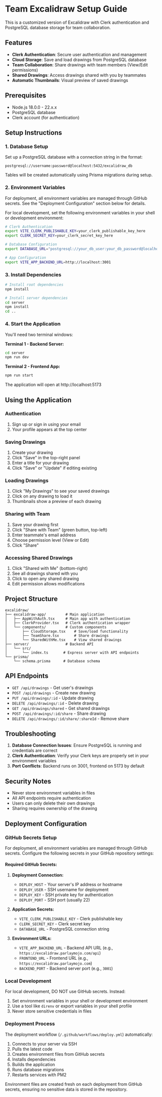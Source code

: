 # Team Excalidraw Setup Guide

This is a customized version of Excalidraw with Clerk authentication and PostgreSQL database storage for team collaboration.

## Features

- **Clerk Authentication**: Secure user authentication and management
- **Cloud Storage**: Save and load drawings from PostgreSQL database
- **Team Collaboration**: Share drawings with team members (View/Edit permissions)
- **Shared Drawings**: Access drawings shared with you by teammates
- **Automatic Thumbnails**: Visual preview of saved drawings

## Prerequisites

- Node.js 18.0.0 - 22.x.x
- PostgreSQL database
- Clerk account (for authentication)

## Setup Instructions

### 1. Database Setup

Set up a PostgreSQL database with a connection string in the format:

```
postgresql://username:password@localhost:5432/excalidraw_db
```

Tables will be created automatically using Prisma migrations during setup.

### 2. Environment Variables

For deployment, all environment variables are managed through GitHub secrets. See the "Deployment Configuration" section below for details.

For local development, set the following environment variables in your shell or development environment:

```bash
# Clerk Authentication
export VITE_CLERK_PUBLISHABLE_KEY=your_clerk_publishable_key_here
export CLERK_SECRET_KEY=your_clerk_secret_key_here

# Database Configuration
export DATABASE_URL="postgresql://your_db_user:your_db_password@localhost:5432/excalidraw_db"

# App Configuration
export VITE_APP_BACKEND_URL=http://localhost:3001
```

### 3. Install Dependencies

```bash
# Install root dependencies
npm install

# Install server dependencies
cd server
npm install
cd ..
```

### 4. Start the Application

You'll need two terminal windows:

**Terminal 1 - Backend Server:**

```bash
cd server
npm run dev
```

**Terminal 2 - Frontend App:**

```bash
npm run start
```

The application will open at http://localhost:5173

## Using the Application

### Authentication

1. Sign up or sign in using your email
2. Your profile appears at the top center

### Saving Drawings

1. Create your drawing
2. Click "Save" in the top-right panel
3. Enter a title for your drawing
4. Click "Save" or "Update" if editing existing

### Loading Drawings

1. Click "My Drawings" to see your saved drawings
2. Click on any drawing to load it
3. Thumbnails show a preview of each drawing

### Sharing with Team

1. Save your drawing first
2. Click "Share with Team" (green button, top-left)
3. Enter teammate's email address
4. Choose permission level (View or Edit)
5. Click "Share"

### Accessing Shared Drawings

1. Click "Shared with Me" (bottom-right)
2. See all drawings shared with you
3. Click to open any shared drawing
4. Edit permission allows modifications

## Project Structure

```
excalidraw/
├── excalidraw-app/         # Main application
│   ├── AppWithAuth.tsx     # Main app with authentication
│   ├── ClerkProvider.tsx   # Clerk authentication wrapper
│   └── components/         # Custom components
│       ├── CloudStorage.tsx    # Save/load functionality
│       ├── TeamShare.tsx       # Share drawings
│       └── SharedWithMe.tsx    # View shared drawings
├── server/                 # Backend API
│   └── src/
│       └── index.ts       # Express server with API endpoints
└── prisma/
    └── schema.prisma      # Database schema
```

## API Endpoints

- `GET /api/drawings` - Get user's drawings
- `POST /api/drawings` - Create new drawing
- `PUT /api/drawings/:id` - Update drawing
- `DELETE /api/drawings/:id` - Delete drawing
- `GET /api/drawings/shared` - Get shared drawings
- `POST /api/drawings/:id/share` - Share drawing
- `DELETE /api/drawings/:id/share/:shareId` - Remove share

## Troubleshooting

1. **Database Connection Issues**: Ensure PostgreSQL is running and credentials are correct
2. **Clerk Authentication**: Verify your Clerk keys are properly set in your environment variables
3. **Port Conflicts**: Backend runs on 3001, frontend on 5173 by default

## Security Notes

- Never store environment variables in files
- All API endpoints require authentication
- Users can only delete their own drawings
- Sharing requires ownership of the drawing

## Deployment Configuration

### GitHub Secrets Setup

For deployment, all environment variables are managed through GitHub secrets. Configure the following secrets in your GitHub repository settings:

#### Required GitHub Secrets:

1. **Deployment Connection:**
   - `DEPLOY_HOST` - Your server's IP address or hostname
   - `DEPLOY_USER` - SSH username for deployment
   - `DEPLOY_KEY` - SSH private key for authentication
   - `DEPLOY_PORT` - SSH port (usually 22)

2. **Application Secrets:**
   - `VITE_CLERK_PUBLISHABLE_KEY` - Clerk publishable key
   - `CLERK_SECRET_KEY` - Clerk secret key
   - `DATABASE_URL` - PostgreSQL connection string

3. **Environment URLs:**
   - `VITE_APP_BACKEND_URL` - Backend API URL (e.g., `https://excalidraw.parlaymojo.com/api`)
   - `FRONTEND_URL` - Frontend URL (e.g., `https://excalidraw.parlaymojo.com`)
   - `BACKEND_PORT` - Backend server port (e.g., `3001`)

### Local Development

For local development, DO NOT use GitHub secrets. Instead:

1. Set environment variables in your shell or development environment
2. Use a tool like `direnv` or export variables in your shell profile
3. Never store sensitive credentials in files

### Deployment Process

The deployment workflow (`/.github/workflows/deploy.yml`) automatically:
1. Connects to your server via SSH
2. Pulls the latest code
3. Creates environment files from GitHub secrets
4. Installs dependencies
5. Builds the application
6. Runs database migrations
7. Restarts services with PM2

Environment files are created fresh on each deployment from GitHub secrets, ensuring no sensitive data is stored in the repository.
